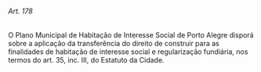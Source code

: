 
###### Art. 178
O Plano Municipal de Habitação de Interesse Social de Porto Alegre disporá sobre a aplicação da transferência do direito de construir para as finalidades de habitação de interesse social e regularização fundiária, nos termos do art. 35, inc. III, do Estatuto da Cidade.
